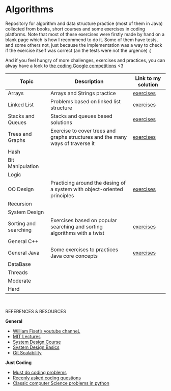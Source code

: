 # Algorithms
Repository for algorithm and data structure practice (most of them in Java) collected from books, short courses and some exercises in coding platforms. Note that most of these exercises were firstly made by hand on a blank page which is how I recommend to do it. Some of them have tests, and some others not, just because the implementation was a way to check if the exercise itself was correct (an the tests were not the urgence) :)

And if you feel hungry of more challenges, exercises and practices, you can alway have a look to [the coding Google competitions](https://codingcompetitions.withgoogle.com) <3

Topic | Description | Link to my solution
--------------- | --------------- | ---------------
Arrays                | Arrays and Strings practice                 |[exercises](https://github.com/Luisa13/Algorithms/tree/main/Algorithms/Arrays)
Linked List           | Problems based on linked list structure     |[exercises](https://github.com/Luisa13/Algorithms/tree/main/Algorithms/LinkedList)
Stacks and Queues     | Stacks and queues based solutions             |[exercises](https://github.com/Luisa13/Algorithms/tree/main/Algorithms/Stacks)
Trees and Graphs      | Exercise to cover trees and graphs structures and the many ways of traverse it |[exercises](https://github.com/Luisa13/Algorithms/tree/main/Algorithms/Trees)
Hash                  |              |[]()
Bit Manipulation      |              |[]()
Logic                 |              |[]()
OO Design             | Practicing around the desing of a system with object-oriented principles |[exercises](https://github.com/Luisa13/Algorithms/tree/main/Algorithms/OODesign)
Recursion             |              |[]()
System Design         |              |[]()
Sorting and searching | Exercises based on popular searching and sorting algorithms with a twist |[exercises](https://github.com/Luisa13/Algorithms/tree/main/Algorithms/SortingSearching)
General C++           |              |[]()
General Java          | Some exercises to practices Java core concepts |[exercises](https://github.com/Luisa13/Algorithms/tree/main/Algorithms/JavaCore)
DataBase              |              |[]()
Threads               |              |[]()
Moderate              |              |[]()
Hard                  |              |[]()





</br>

REFERENCES & RESOURCES

**General**
- [William Fiset’s youtube channeL](https://www.youtube.com/channel/UCD8yeTczadqdARzQUp29PJw)
- [MIT Lectures](https://ocw.mit.edu/courses/electrical-engineering-and-computer-science/6-006-introduction-to-algorithms-fall-2011/lecture-videos/)
- [System Design Course](https://www.educative.io/courses/grokking-the-system-design-interview)
- [System Design Basics](https://github.com/donnemartin/system-design-primer)
- [Git Scalability](https://github.com/binhnguyennus/awesome-scalability)

**Just Coding**
* [Must do coding problems](https://www.geeksforgeeks.org/must-do-coding-questions-for-companies-like-amazon-microsoft-adobe/)
* [Recenly asked coding questions](https://www.geeksforgeeks.org/recently-asked-interview-questions-in-product-based-companies/)
* [Classic computer Science problems in python](https://github.com/WillKoehrsen/classic_computer_science)
